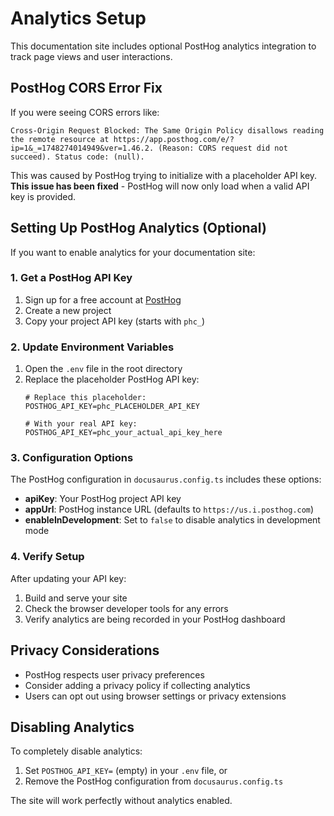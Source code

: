 # Analytics Setup

This documentation site includes optional PostHog analytics integration to track page views and user interactions.

## PostHog CORS Error Fix

If you were seeing CORS errors like:
```
Cross-Origin Request Blocked: The Same Origin Policy disallows reading the remote resource at https://app.posthog.com/e/?ip=1&_=1748274014949&ver=1.46.2. (Reason: CORS request did not succeed). Status code: (null).
```

This was caused by PostHog trying to initialize with a placeholder API key. **This issue has been fixed** - PostHog will now only load when a valid API key is provided.

## Setting Up PostHog Analytics (Optional)

If you want to enable analytics for your documentation site:

### 1. Get a PostHog API Key

1. Sign up for a free account at [PostHog](https://posthog.com)
2. Create a new project
3. Copy your project API key (starts with `phc_`)

### 2. Update Environment Variables

1. Open the `.env` file in the root directory
2. Replace the placeholder PostHog API key:
   ```env
   # Replace this placeholder:
   POSTHOG_API_KEY=phc_PLACEHOLDER_API_KEY
   
   # With your real API key:
   POSTHOG_API_KEY=phc_your_actual_api_key_here
   ```

### 3. Configuration Options

The PostHog configuration in `docusaurus.config.ts` includes these options:

- **apiKey**: Your PostHog project API key
- **appUrl**: PostHog instance URL (defaults to `https://us.i.posthog.com`)
- **enableInDevelopment**: Set to `false` to disable analytics in development mode

### 4. Verify Setup

After updating your API key:

1. Build and serve your site
2. Check the browser developer tools for any errors
3. Verify analytics are being recorded in your PostHog dashboard

## Privacy Considerations

- PostHog respects user privacy preferences
- Consider adding a privacy policy if collecting analytics
- Users can opt out using browser settings or privacy extensions

## Disabling Analytics

To completely disable analytics:

1. Set `POSTHOG_API_KEY=` (empty) in your `.env` file, or
2. Remove the PostHog configuration from `docusaurus.config.ts`

The site will work perfectly without analytics enabled.
